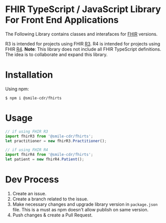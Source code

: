 # FHIR TypeScript / JavaScript Library For Front End Applications

The Following Library contains classes and interafaces for [FHIR](https://www.hl7.org/fhir/) versions.

R3 is intended for projects using FHIR [R3](https://www.hl7.org/fhir/stu3/).
R4 is intended for projects using FHIR  [R4](http://hl7.org/fhir/index.html).
**Note**: This library does not include all FHIR TypeScript definitions. The idea is to collaborate and expand this library.

# Installation

Using npm:
```shell
$ npm i @smile-cdr/fhirts
```

# Usage

```js
// if using FHIR R3 
import fhirR3 from '@smile-cdr/fhirts';
let practitioner = new fhirR3.Practitioner();

// if using FHIR R4 
import fhirR4 from '@smile-cdr/fhirts';
let patient = new fhirR4.Patient();
```

# Dev Process

1. Create an issue.
2. Create a branch related to the issue.
3. Make necessary changes and upgrade library version in `package.json` file. This is a must as npm doesn't allow publish on same version.
4. Push changes & create a Pull Request.


